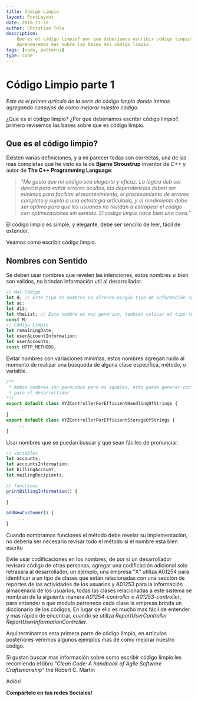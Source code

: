 ```yaml
---
title: Código Limpio
layout: PostLayout
date: 2018-11-26
author: Christian Tola
description:
    Que es el código limpio? por que deberíamos escribir código limpio?
    Aprenderemos mas sobre las bases del código limpio.
tags: [code, patterns]
type: code
---
```


# Código Limpio parte 1

<Info />

*Este es el primer articulo de la serie de código limpio donde iremos agregando consejos de como mejorar nuestro código.*

¿Que es el código limpio? ¿Por que deberíamos escribir código limpio?, primero revisemos las bases sobre que es código limpio.

## Que es el código limpio?

Existen varias definiciones, y a mi parecer todas son correctas, una de las mas completas que he visto es la de **Bjarne Stroustrup** inventor de *C++* y autor de **The C++ Programming Language**:

> *"Me gusta que mi código sea elegante y eficaz. La lógica deb ser directa para evitar errores ocultos, las dependencias deben ser mínimas para facilitar el mantenimiento, el procesamiento de errores completo y sujeto a una estrategia articulada, y el rendimiento debe ser optimo para que los usuarios no tiendan a estropear el código con optimizaciones sin sentido. El código limpio hace bien una cosa."*

El código limpio es simple, y elegante, debe ser sencillo de leer, fácil de extender.
 
Veamos como escribir código limpio.

## Nombres con Sentido

Se deben usar nombres que revelen las intenciones, estos nombres si bien son validos, no brindan información util al desarrollador.

```ts
// Mal Código
let d; // Este tipo de nombres no ofrecen ningún tipo de información sobre su uso.
let ac;
let d12;
let theList; // Este nombre es muy genérico, también colocar el tipo (List) en el nombre puede llevar a confusiones.
const M;
// Código Limpio
let remainingDate;
let userAccountInformation;
let userAccounts;
const HTTP_METHODS;
```

Evitar nombres con variaciones mínimas, estos nombres agregan ruido al momento de realizar una búsqueda de alguna clase especifica, método, o variable.

```ts
/** 
 * Ambos nombres son parecidos pero no iguales, esto puede generar confusión 
 * para el desarrollador 
**/
export default class XYZControllerForEfficientHandlingOfStrings {
    ...
}
export default class XYZControllerForEfficientStorageOfStrings {
    ...
}
```

Usar nombres que se puedan buscar y que sean fáciles de pronunciar. 

```ts
// variables
let accounts;
let accountsInformation;
let billingAccount;
let mailingRecipients;

// functions
printBillingInformation() {
    ...
}

addNewCustomer() {
    ...
}
```
Cuando nombramos funciones el método debe revelar su implementación, no debería ser necesario revisar todo el método si el nombre esta bien escrito

Evite usar codificaciones en los nombres, de por si un desarrollador revisara código de otras personas, agregar una codificación adicional solo retrasara al desarrollador, un ejemplo, una empresa "X" utiliza A01254 para identificar a un tipo de clases que están relacionadas con una sección de reportes de las actividades de los usuarios y A01253 para la información almacenada de los usuarios, todas las clases relacionadas a este sistema se nombran de la siguiente manera *A01254-controller o A01253-controller*, para entender a que modulo pertenece cada clase la empresa brinda un diccionario de los códigos, En lugar de ello es mucho mas fácil de entender y mas rápido de encontrar, cuando se utiliza *ReportUserController ReportUserInformationController.*

Aquí terminamos esta primera parte de código limpio, en artículos posteriores veremos algunos ejemplos mas de como mejorar nuestro código.

Si gustan buscar mas información sobre como escribir código limpio les recomiendo el libro *"Clean Code: A handbook of Agile Software Craftsmanship"* the Robert C. Martin

Adiós!

**Compártelo en tus redes Sociales!**
<SocialButtons />

<Disqus />